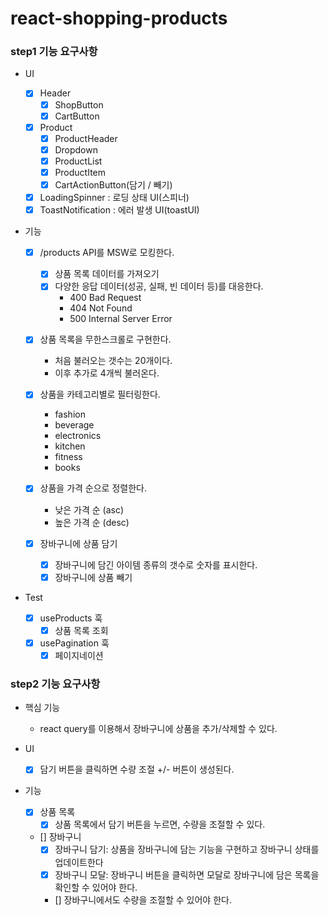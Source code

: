 # react-shopping-products

### step1 기능 요구사항

- UI

  - [x] Header
    - [x] ShopButton
    - [x] CartButton
  - [x] Product
    - [x] ProductHeader
    - [x] Dropdown
    - [x] ProductList
    - [x] ProductItem
    - [x] CartActionButton(담기 / 빼기)
  - [x] LoadingSpinner : 로딩 상태 UI(스피너)
  - [x] ToastNotification : 에러 발생 UI(toastUI)

- 기능

  - [x] /products API를 MSW로 모킹한다.

    - [x] 상품 목록 데이터를 가져오기
    - [x] 다양한 응답 데이터(성공, 실패, 빈 데이터 등)를 대응한다.
      - 400 Bad Request
      - 404 Not Found
      - 500 Internal Server Error

  - [x] 상품 목록을 무한스크롤로 구현한다.
    - 처음 불러오는 갯수는 20개이다.
    - 이후 추가로 4개씩 불러온다.
  - [x] 상품을 카테고리별로 필터링한다.
    - fashion
    - beverage
    - electronics
    - kitchen
    - fitness
    - books
  - [x] 상품을 가격 순으로 정렬한다.
    - 낮은 가격 순 (asc)
    - 높은 가격 순 (desc)
  - [x] 장바구니에 상품 담기
    - [x] 장바구니에 담긴 아이템 종류의 갯수로 숫자를 표시한다.
    - [x] 장바구니에 상품 빼기

- Test
  - [x] useProducts 훅
    - [x] 상품 목록 조회
  - [x] usePagination 훅
    - [x] 페이지네이션

### step2 기능 요구사항

- 핵심 기능

  - react query를 이용해서 장바구니에 상품을 추가/삭제할 수 있다.

- UI

  - [x] 담기 버튼을 클릭하면 수량 조절 +/- 버튼이 생성된다.

- 기능
  - [x] 상품 목록
    - [x] 상품 목록에서 담기 버튼을 누르면, 수량을 조절할 수 있다.
  - [] 장바구니
    - [x] 장바구니 담기: 상품을 장바구니에 담는 기능을 구현하고 장바구니 상태를 업데이트한다
    - [x] 장바구니 모달: 장바구니 버튼을 클릭하면 모달로 장바구니에 담은 목록을 확인할 수 있어야 한다.
    - [] 장바구니에서도 수량을 조절할 수 있어야 한다.
